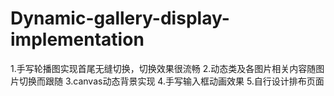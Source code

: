 # Dynamic-gallery-display-implementation
1.手写轮播图实现首尾无缝切换，切换效果很流畅 2.动态类及各图片相关内容随图片切换而跟随 3.canvas动态背景实现 4.手写输入框动画效果 5.自行设计排布页面

